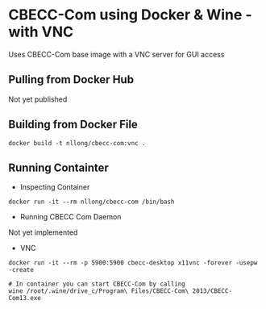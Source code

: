 # CBECC-Com using Docker & Wine - with VNC

Uses CBECC-Com base image with a VNC server for GUI access

## Pulling from Docker Hub

Not yet published

## Building from Docker File

```
docker build -t nllong/cbecc-com:vnc .
```

## Running Containter

* Inspecting Container

```
docker run -it --rm nllong/cbecc-com /bin/bash
```
* Running CBECC Com Daemon

Not yet implemented

* VNC

```
docker run -it --rm -p 5900:5900 cbecc-desktop x11vnc -forever -usepw -create

# In container you can start CBECC-Com by calling
wine /root/.wine/drive_c/Program\ Files/CBECC-Com\ 2013/CBECC-Com13.exe
```
